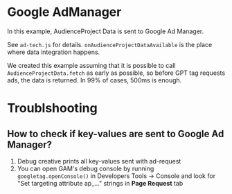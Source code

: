 # Google AdManager

In this example, AudienceProject Data is sent to Google Ad Manager.

See `ad-tech.js` for details. `onAudienceProjectDataAvailable` is the place where data integration happens. 

We created this example assuming that it is possible to call `AudienceProjectData.fetch` as early as possible, so before GPT tag requests ads, the data is returned. In 99% of cases, 500ms is enough. 


# Troublshooting

## How to check if key-values are sent to Google Ad Manager?

1. Debug creative prints all key-values sent with ad-request
1. You can open GAM's debug console by running `googletag.openConsole()` in Developers Tools -> Console and look for "Set targeting attribute ap_..." strings in **Page Request** tab
